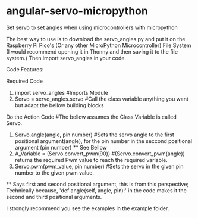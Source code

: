 # angular-servo-micropython
Set servo to set angles when using microcontrollers with micropython

The best way to use is to download the servo_angles.py and put it on the Raspberry Pi Pico's (Or any other MicroPython Microcontroller) File System (I would recommend opening it in Thonny and then saving it to the file system.)
Then import servo_angles in your code.


Code Features:

Required Code
1. import servo_angles                    #Imports Module
2. Servo = servo_angles.servo             #Call the class variable anything you want but adapt the bellow building blocks

Do the Action Code                        #The bellow assumes the Class Variable is called Servo.
1. Servo.angle(angle, pin number)         #Sets the servo angle to the first positional argument(angle), for the pin number in the seccond positional argument (pin number) ** See Bellow
2. A_Variable = (Servo.convert_pwm(90))   #(Servo.convert_pwm(angle)) returns the required Pwm value to reach the required variable.
3. Servo.pwm(pwm_value, pin number)       #Sets the servo in the given pin number to the given pwm value.

** Says first and second positional argument, this is from this perspective; Technically because, 'def angle(self, angle, pin):' in the code makes it the second and third positional arguments.

I strongly recommend you see the examples in the example folder.
